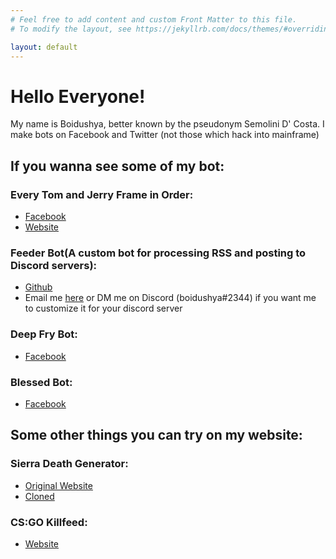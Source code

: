 ```yaml
---
# Feel free to add content and custom Front Matter to this file.
# To modify the layout, see https://jekyllrb.com/docs/themes/#overriding-theme-defaults

layout: default
---
```


# Hello Everyone!

My name is Boidushya, better known by the pseudonym Semolini D' Costa. I make bots on Facebook and Twitter (not those which hack into mainframe)

## If you wanna see some of my bot:

### Every Tom and Jerry Frame in Order:
  * [Facebook](https://www.facebook.com/etjfo)
  * [Website](/etjfo)
### Feeder Bot(A custom bot for processing RSS and posting to Discord servers):
  * [Github](https://github.com/Boidushya/feeder)
  * Email me [here](mailto:boidushyabhattacharya@gmail.com?Subject=CUSTOM%20FEEDER%REQUEST) or DM me on Discord (boidushya#2344) if you want me to customize it for your discord server
### Deep Fry Bot:
  * [Facebook](https://www.facebook.com/deepfrybot)

### Blessed Bot:
  * [Facebook](https://www.facebook.com/blessedbot)

## Some other things you can try on my website:

### Sierra Death Generator:
  * [Original Website](https://www.deathgenerator.com)
  * [Cloned](/death)

### CS:GO Killfeed:
  * [Website](/kfb/csgo)

